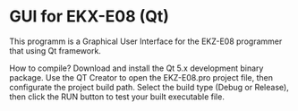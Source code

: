 # GUI for EKX-E08 (Qt)
This programm is a Graphical User Interface for the EKZ-E08 programmer that using Qt framework.

How to compile?
    Download and install the Qt 5.x development binary package.
    Use the QT Creator to open the EKZ-E08.pro project file, then configurate the project build path.
    Select the build type (Debug or Release), then click the RUN button to test your built executable file.
